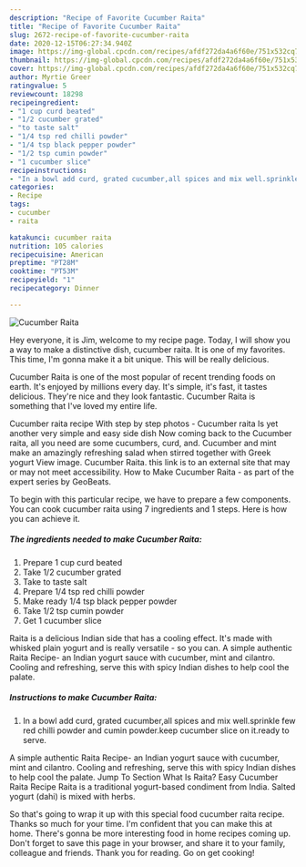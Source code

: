 ```yaml
---
description: "Recipe of Favorite Cucumber Raita"
title: "Recipe of Favorite Cucumber Raita"
slug: 2672-recipe-of-favorite-cucumber-raita
date: 2020-12-15T06:27:34.940Z
image: https://img-global.cpcdn.com/recipes/afdf272da4a6f60e/751x532cq70/cucumber-raita-recipe-main-photo.jpg
thumbnail: https://img-global.cpcdn.com/recipes/afdf272da4a6f60e/751x532cq70/cucumber-raita-recipe-main-photo.jpg
cover: https://img-global.cpcdn.com/recipes/afdf272da4a6f60e/751x532cq70/cucumber-raita-recipe-main-photo.jpg
author: Myrtie Greer
ratingvalue: 5
reviewcount: 18298
recipeingredient:
- "1 cup curd beated"
- "1/2 cucumber grated"
- "to taste salt"
- "1/4 tsp red chilli powder"
- "1/4 tsp black pepper powder"
- "1/2 tsp cumin powder"
- "1 cucumber slice"
recipeinstructions:
- "In a bowl add curd, grated cucumber,all spices and mix well.sprinkle few red chilli powder and cumin powder.keep cucumber slice on it.ready to serve."
categories:
- Recipe
tags:
- cucumber
- raita

katakunci: cucumber raita 
nutrition: 105 calories
recipecuisine: American
preptime: "PT28M"
cooktime: "PT53M"
recipeyield: "1"
recipecategory: Dinner

---
```



![Cucumber Raita](https://img-global.cpcdn.com/recipes/afdf272da4a6f60e/751x532cq70/cucumber-raita-recipe-main-photo.jpg)

Hey everyone, it is Jim, welcome to my recipe page. Today, I will show you a way to make a distinctive dish, cucumber raita. It is one of my favorites. This time, I'm gonna make it a bit unique. This will be really delicious.

Cucumber Raita is one of the most popular of recent trending foods on earth. It's enjoyed by millions every day. It's simple, it's fast, it tastes delicious. They're nice and they look fantastic. Cucumber Raita is something that I've loved my entire life.

Cucumber raita recipe With step by step photos - Cucumber raita Is yet another very simple and easy side dish Now coming back to the Cucumber raita, all you need are some cucumbers, curd, and. Cucumber and mint make an amazingly refreshing salad when stirred together with Greek yogurt View image. Cucumber Raita. this link is to an external site that may or may not meet accessibility. How to Make Cucumber Raita - as part of the expert series by GeoBeats.


To begin with this particular recipe, we have to prepare a few components. You can cook cucumber raita using 7 ingredients and 1 steps. Here is how you can achieve it.

<!--inarticleads1-->

##### The ingredients needed to make Cucumber Raita:

1. Prepare 1 cup curd beated
1. Take 1/2 cucumber grated
1. Take to taste salt
1. Prepare 1/4 tsp red chilli powder
1. Make ready 1/4 tsp black pepper powder
1. Take 1/2 tsp cumin powder
1. Get 1 cucumber slice


Raita is a delicious Indian side that has a cooling effect. It&#39;s made with whisked plain yogurt and is really versatile - so you can. A simple authentic Raita Recipe- an Indian yogurt sauce with cucumber, mint and cilantro. Cooling and refreshing, serve this with spicy Indian dishes to help cool the palate. 

<!--inarticleads2-->

##### Instructions to make Cucumber Raita:

1. In a bowl add curd, grated cucumber,all spices and mix well.sprinkle few red chilli powder and cumin powder.keep cucumber slice on it.ready to serve.


A simple authentic Raita Recipe- an Indian yogurt sauce with cucumber, mint and cilantro. Cooling and refreshing, serve this with spicy Indian dishes to help cool the palate. Jump To Section What Is Raita? Easy Cucumber Raita Recipe Raita is a traditional yogurt-based condiment from India. Salted yogurt (dahi) is mixed with herbs. 

So that's going to wrap it up with this special food cucumber raita recipe. Thanks so much for your time. I'm confident that you can make this at home. There's gonna be more interesting food in home recipes coming up. Don't forget to save this page in your browser, and share it to your family, colleague and friends. Thank you for reading. Go on get cooking!
